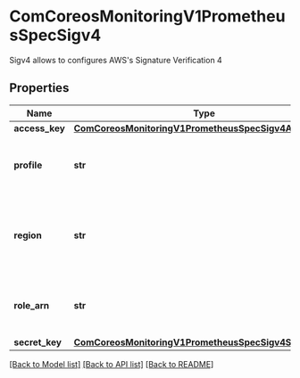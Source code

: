 # ComCoreosMonitoringV1PrometheusSpecSigv4

Sigv4 allows to configures AWS's Signature Verification 4
## Properties
Name | Type | Description | Notes
------------ | ------------- | ------------- | -------------
**access_key** | [**ComCoreosMonitoringV1PrometheusSpecSigv4AccessKey**](ComCoreosMonitoringV1PrometheusSpecSigv4AccessKey.md) |  | [optional] 
**profile** | **str** | Profile is the named AWS profile used to authenticate. | [optional] 
**region** | **str** | Region is the AWS region. If blank, the region from the default credentials chain used. | [optional] 
**role_arn** | **str** | RoleArn is the named AWS profile used to authenticate. | [optional] 
**secret_key** | [**ComCoreosMonitoringV1PrometheusSpecSigv4SecretKey**](ComCoreosMonitoringV1PrometheusSpecSigv4SecretKey.md) |  | [optional] 

[[Back to Model list]](../README.md#documentation-for-models) [[Back to API list]](../README.md#documentation-for-api-endpoints) [[Back to README]](../README.md)


